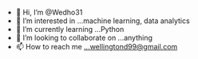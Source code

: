 - 👋 Hi, I’m @Wedho31
- 👀 I’m interested in ...machine learning, data analytics
- 🌱 I’m currently learning ...Python
- 💞️ I’m looking to collaborate on ...anything
- 📫 How to reach me ...wellingtond99@gmail.com 

<!---
Wedho31/Wedho31 is a ✨ special ✨ repository because its `README.md` (this file) appears on your GitHub profile.
You can click the Preview link to take a look at your changes.
--->
